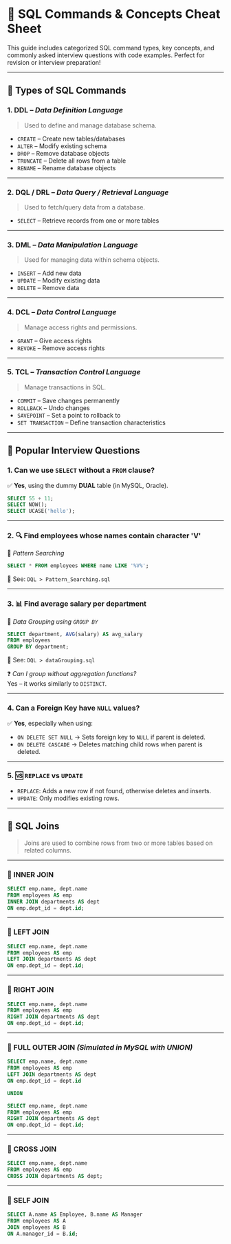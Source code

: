 
# 📘 SQL Commands & Concepts Cheat Sheet

This guide includes categorized SQL command types, key concepts, and commonly asked interview questions with code examples. Perfect for revision or interview preparation!

---

## 📂 Types of SQL Commands

### 1. **DDL** – *Data Definition Language*
> Used to define and manage database schema.

- `CREATE` – Create new tables/databases
- `ALTER` – Modify existing schema
- `DROP` – Remove database objects
- `TRUNCATE` – Delete all rows from a table
- `RENAME` – Rename database objects

---

### 2. **DQL / DRL** – *Data Query / Retrieval Language*
> Used to fetch/query data from a database.

- `SELECT` – Retrieve records from one or more tables

---

### 3. **DML** – *Data Manipulation Language*
> Used for managing data within schema objects.

- `INSERT` – Add new data
- `UPDATE` – Modify existing data
- `DELETE` – Remove data

---

### 4. **DCL** – *Data Control Language*
> Manage access rights and permissions.

- `GRANT` – Give access rights
- `REVOKE` – Remove access rights

---

### 5. **TCL** – *Transaction Control Language*
> Manage transactions in SQL.

- `COMMIT` – Save changes permanently
- `ROLLBACK` – Undo changes
- `SAVEPOINT` – Set a point to rollback to
- `SET TRANSACTION` – Define transaction characteristics

---

## 🧠 Popular Interview Questions

### 1. Can we use `SELECT` without a `FROM` clause?

✅ **Yes**, using the dummy **DUAL** table (in MySQL, Oracle).

```sql
SELECT 55 + 11;
SELECT NOW();
SELECT UCASE('hello');
```

---

### 2. 🔍 Find employees whose names contain character 'V'

📌 *Pattern Searching*

```sql
SELECT * FROM employees WHERE name LIKE '%V%';
```

📁 See: `DQL > Pattern_Searching.sql`

---

### 3. 📊 Find average salary per department

📌 *Data Grouping using `GROUP BY`*

```sql
SELECT department, AVG(salary) AS avg_salary 
FROM employees 
GROUP BY department;
```

📁 See: `DQL > dataGrouping.sql`

❓ *Can I group without aggregation functions?*  
Yes – it works similarly to `DISTINCT`.

---

### 4. Can a **Foreign Key** have `NULL` values?

✅ **Yes**, especially when using:

- `ON DELETE SET NULL` → Sets foreign key to `NULL` if parent is deleted.
- `ON DELETE CASCADE` → Deletes matching child rows when parent is deleted.

---

### 5. 🆚 `REPLACE` vs `UPDATE`

- `REPLACE`: Adds a new row if not found, otherwise deletes and inserts.
- `UPDATE`: Only modifies existing rows.

---

## 🔗 SQL Joins

> Joins are used to combine rows from two or more tables based on related columns.

---

### 🔹 INNER JOIN

```sql
SELECT emp.name, dept.name 
FROM employees AS emp 
INNER JOIN departments AS dept 
ON emp.dept_id = dept.id;
```

---

### 🔸 LEFT JOIN

```sql
SELECT emp.name, dept.name 
FROM employees AS emp 
LEFT JOIN departments AS dept 
ON emp.dept_id = dept.id;
```

---

### 🔸 RIGHT JOIN

```sql
SELECT emp.name, dept.name 
FROM employees AS emp 
RIGHT JOIN departments AS dept 
ON emp.dept_id = dept.id;
```

---

### 🔸 FULL OUTER JOIN *(Simulated in MySQL with UNION)*

```sql
SELECT emp.name, dept.name 
FROM employees AS emp 
LEFT JOIN departments AS dept 
ON emp.dept_id = dept.id

UNION

SELECT emp.name, dept.name 
FROM employees AS emp 
RIGHT JOIN departments AS dept 
ON emp.dept_id = dept.id;
```

---

### 🔸 CROSS JOIN

```sql
SELECT emp.name, dept.name 
FROM employees AS emp 
CROSS JOIN departments AS dept;
``` 

---

### 🔸 SELF JOIN

```sql
SELECT A.name AS Employee, B.name AS Manager 
FROM employees AS A
JOIN employees AS B 
ON A.manager_id = B.id;
```

